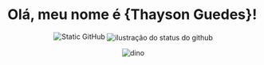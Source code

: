 # Olá, meu nome é {Thayson Guedes}!


<div align=center>
<img src="https://img.shields.io/static/v1?label=Overview&message=Thayson Guedes&color=f8efd4&style=for-the-badge&logo=GitHub" alt="Static GitHub">
<img align='center' src="https://github-readme-stats.vercel.app/api?username=ThaysonScript&show_icons=true&title_color=783c00&text_color=af552e&icon_color=783c00&bg_color=f8efd4&cache_seconds=2300" alt="ilustração do status do github">

![dino](https://gitee.com/skykeyjoker/PicCloud/raw/master/img/dino.gif)
  
</div>
